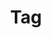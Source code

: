 ---
    title : "Tag"
    layout: tags
    permalink: /tags/
    author_profile: true
    sidebar_main: true
---